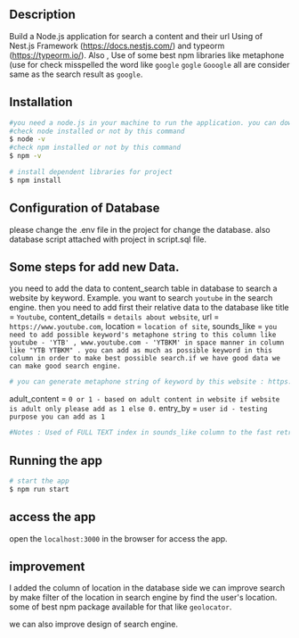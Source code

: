 ## Description
Build a Node.js application for search a content and their url Using of Nest.js Framework (https://docs.nestjs.com/) and typeorm (https://typeorm.io/). 
Also , Use of some best npm libraries like metaphone (use for check misspelled the word like `google` `gogle` `Gooogle` all are consider same as the search result as `google`.

## Installation

```bash
#you need a node.js in your machine to run the application. you can download by this website : https://nodejs.org/en/download/
#check node installed or not by this command
$ node -v
#check npm installed or not by this command
$ npm -v
```
```bash
# install dependent libraries for project
$ npm install
```

## Configuration of Database
please change the .env file in the project for change the database.
also database script attached with project in script.sql file.

## Some steps for add new Data.
you need to add the data to  content_search table in database to search a website by keyword.
Example. you want to search `youtube` in the search engine. then you need to add first their relative data 
to the database like
title = `Youtube`,
content_details = `details about website`,
url = `https://www.youtube.com`,
location = `location of site`,
sounds_like = 
`you need to add possible keyword's metaphone string to this column like youtube - 'YTB' , www.youtube.com - 'YTBKM' in space manner in column like "YTB YTBKM" . you can add as much as possible keyword in this column in order to make best possible search.if we have good data we can make good search engine.`
```bash
# you can generate metaphone string of keyword by this website : https://en.toolpage.org/tool/metaphone
```
adult_content = `0 or 1 - based on adult content in website if website is adult only please add as 1 else 0.`
entry_by = `user id - testing purpose you can add as 1`
```bash
#Notes : Used of FULL TEXT index in sounds_like column to the fast retrieval of data.
```

## Running the app

```bash
# start the app
$ npm run start
```

## access the app
open the `localhost:3000` in the browser for access the app.


## improvement
I added the column of location in the database side we can improve search by make filter of the location in search engine by find the user's location. some of best npm package available for that like `geolocator`.

we can also improve design of search engine.



